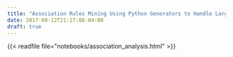 ```yaml
---
title: "Association Rules Mining Using Python Generators to Handle Large Datasets"
date: 2017-09-12T21:17:08-04:00
draft: true
---
```


{{< readfile file="notebooks/association_analysis.html" >}}